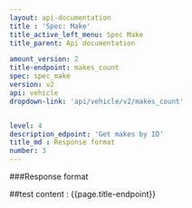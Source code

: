```yaml
---
layout: api-documentation
title : 'Spec: Make'
title_active_left_menu: Spec Make
title_parent: Api documentation

amount_version: 2
title-endpoint: makes_count
spec: spec_make
version: v2
api: vehicle
dropdown-link: 'api/vehicle/v2/makes_count'


level: 4
description_edpoint: 'Get makes by ID'
title_md : Response format
number: 3
---
```


###Response format

##test content : {{page.title-endpoint}} 
